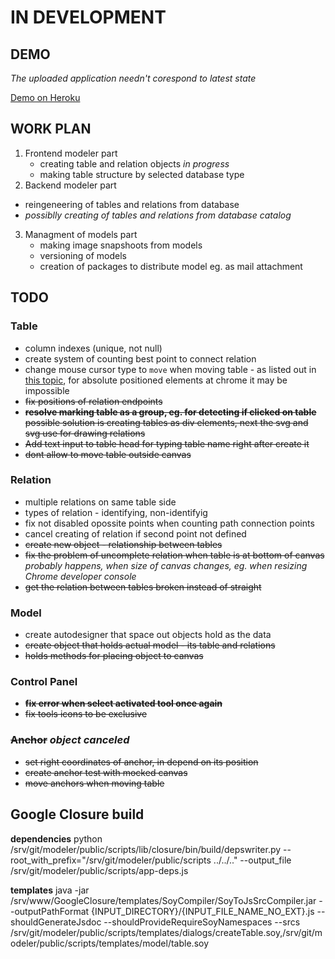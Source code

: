 # IN DEVELOPMENT

## DEMO 

_The uploaded application needn't corespond to latest state_

[Demo on Heroku](http://desolate-peak-6141.herokuapp.com/) 

## WORK PLAN
1. Frontend modeler part
	* creating table and relation objects	_in progress_
	* making table structure by selected database type
2. Backend modeler part
  * reingeneering of tables and relations from database
  * _possiblly creating of tables and relations from  database catalog_
3. Managment of models part
	* making image snapshoots from models
	* versioning of models
	* creation of packages to distribute model eg. as mail attachment

## TODO

### Table
* column indexes (unique, not null)
* create system of counting best point to connect relation
* change mouse cursor type to `move` when moving table - as listed out  in
[this topic](http://stackoverflow.com/questions/8942805/chrome-bug-cursor-changes-on-mouse-down-move/), for absolute positioned elements at chrome it may be impossible
* <s>fix positions of relation endpoints</s>
* <s> __resolve marking table as a group, eg. for detecting if clicked on 
  table__ possible solution is creating tables as div elements, next the
  svg and svg use for drawing relations</s>
* <s>Add text input to table head for typing table name right after create it
  </s>
* <s>dont allow to move table outside canvas</s>

### Relation
* multiple relations on same table side
* types of relation - identifying, non-identifyig
* fix not disabled opossite points when counting path connection points
* cancel creating of relation if second point not defined
* <s>create new object - relationship between tables</s>
* <s>fix the problem of uncomplete relation when table is at bottom of canvas
</s> _probably happens, when size of canvas changes, eg. when resizing Chrome
 developer console_
* <s>get the relation between tables broken instead of straight</s>

### Model
* create autodesigner that space out objects hold as the data
* <s>create object that holds actual model - its table and relations</s>
* <s>holds methods for placing object to canvas</s>

### Control Panel
* <s>__fix error when select activated tool once again__</s>
* <s>fix tools icons to be exclusive</s>

### <s>Anchor</s> _object canceled_
* <s>set right coordinates of anchor, in depend on its position</s>
* <s>create anchor test with mocked canvas</s>
* <s>move anchors when moving table</s>

## Google Closure build
**dependencies**
python /srv/git/modeler/public/scripts/lib/closure/bin/build/depswriter.py --root_with_prefix="/srv/git/modeler/public/scripts ../../.." --output_file /srv/git/modeler/public/scripts/app-deps.js

**templates**
java -jar /srv/www/GoogleClosure/templates/SoyCompiler/SoyToJsSrcCompiler.jar --outputPathFormat {INPUT_DIRECTORY}/{INPUT_FILE_NAME_NO_EXT}.js --shouldGenerateJsdoc --shouldProvideRequireSoyNamespaces --srcs /srv/git/modeler/public/scripts/templates/dialogs/createTable.soy,/srv/git/modeler/public/scripts/templates/model/table.soy